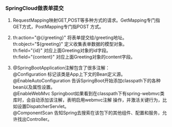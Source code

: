 ###  SpringCloud做表单提交   
1. RequestMapping映射GET,POST等多种方式的请求。GetMapping专门指GET方式，PostMapping专门指POST 方式。

2. th:action="@{/greeting}" 将表单提交给/greeting地址。      
   th:object="${greeting}" 定义收集表单数据的模型对象。     
   th:field="{id}" 对应上面Greeting对象的id字段。     
   th:field="{content}" 对应上面Greeting对象的content字段。    
   
3. @SpringBootApplication注解包含了很多注解：     
   @Configuration 标记该类是App上下文的Bean定义源。        
   @EnableAutoConfiguration 告诉SpringBoot开始添加classpath下的各种bean以及属性设置。      
   @EnableWebMvc Springboot如果看到在classpath下有spring-webmvc类库时，会自动添加该注解，表明启用webmvc注解 操作，并激活关键行为，比如设置DispatcherServlet。      
   @ComponentScan 告知Spring去搜索在该包下的其他组件、配置和服务，允许找出Controller。      

